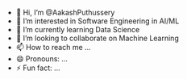 - 👋 Hi, I’m @AakashPuthussery
- 👀 I’m interested in Software Engineering in AI/ML
- 🌱 I’m currently learning Data Science
- 💞️ I’m looking to collaborate on Machine Learning
- 📫 How to reach me ...
- 😄 Pronouns: ...
- ⚡ Fun fact: ...

<!---
AakashPuthussery/AakashPuthussery is a ✨ special ✨ repository because its `README.md` (this file) appears on your GitHub profile.
You can click the Preview link to take a look at your changes.
--->
